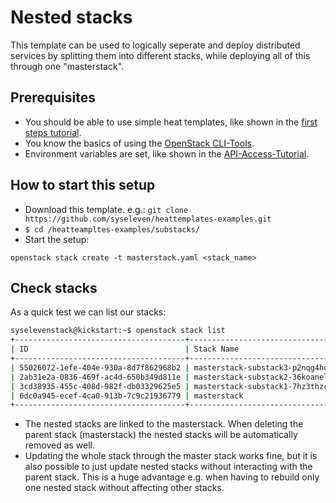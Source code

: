 # Nested stacks

This template can be used to logically seperate and deploy distributed services by splitting them into different stacks, while deploying all of this through one "masterstack".

## Prerequisites

* You should be able to use simple heat templates, like shown in the [first steps tutorial](https://doc.syselevenstack.com/en/tutorials/firststeps/).
* You know the basics of using the [OpenStack CLI-Tools](https://doc.syselevenstack.com/en/tutorials/openstack-cli/).
* Environment variables are set, like shown in the [API-Access-Tutorial](https://doc.syselevenstack.com/en/tutorials/api-access/).

## How to start this setup

* Download this template. e.g.: `git clone https://github.com/syseleven/heattemplates-examples.git`
* `$ cd /heatteampltes-examples/substacks/`
* Start the setup:

```
openstack stack create -t masterstack.yaml <stack_name>
```

## Check stacks

As a quick test we can list our stacks:

```bash
syselevenstack@kickstart:~$ openstack stack list
+--------------------------------------+------------------------------------+-----------------+---------------------+--------------+
| ID                                   | Stack Name                         | Stack Status    | Creation Time       | Updated Time |
+--------------------------------------+------------------------------------+-----------------+---------------------+--------------+
| 55026072-1efe-404e-930a-8d7f862968b2 | masterstack-substack3-p2nqg4hqqovd | CREATE_COMPLETE | 2017-10-11T15:08:45 | None         |
| 2ab31e2a-0836-469f-ac4d-650b349d811e | masterstack-substack2-36koanelqe65 | CREATE_COMPLETE | 2017-10-11T15:08:43 | None         |
| 3cd38935-455c-408d-982f-db03329625e5 | masterstack-substack1-7hz3thzcw4sl | CREATE_COMPLETE | 2017-10-11T15:08:40 | None         |
| 6dc0a945-ecef-4ca0-913b-7c9c21936779 | masterstack                        | CREATE_COMPLETE | 2017-10-11T15:08:39 | None         |
+--------------------------------------+------------------------------------+-----------------+---------------------+--------------+
```

* The nested stacks are linked to the masterstack. When deleting the parent stack (masterstack) the nested stacks will be automatically removed as well.
* Updating the whole stack through the master stack works fine, but it is also possible to just update nested stacks without interacting with the parent stack. This is a huge advantage e.g. when having to rebuild only one nested stack without affecting other stacks.

